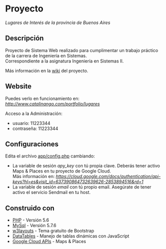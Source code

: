 # Proyecto

_Lugares de Interés de la provincia de Buenos Aires_

## Descripción
Proyecto de Sistema Web realizado para cumplimentar un trabajo práctico de la carrera de Ingeniería en Sistemas. \
Correspondiente a la asignatura Ingeniería en Sistemas II.

Más información en la [wiki](https://gitlab.com/catalinango/lugares/-/tree/master/wiki) del proyecto.

## Website

Puedes verlo en funcionamiento en: \
_<http://www.catalinango.com/portfolio/lugares>_

Acceso a la Administración:
- usuario: 11223344 
- contraseña: 11223344

## Configuraciones
Edita el archivo [app/config.php](https://gitlab.com/catalinango/lugares/-/blob/master/app/config.php) cambiando:

- La variable de sesión *apy_key* con tú propia clave. Deberás tener activo Maps & Places en tu proyecto de Google Cloud. \
  Más información en: _<https://cloud.google.com/docs/authentication/api-keys?hl=es&visit_id=637390864732639626-2853894516&rd=1>_
- La variable de sesión *email* con tú propio email. Asegúrate de tener activo el servicio Sendmail en tu host.

## Construido con

* [PHP](https://www.php.net/) - Versión 5.6
* [MySql](https://www.mysql.com/) - Versión 5.7.6
* [w3layouts](https://w3layouts.com/) - Tema gratuito de Bootstrap
* [DataTables](https://datatables.net/) - Manejo de tablas dinámicas con JavaScript
* [Google Cloud APIs](https://cloud.google.com/apis/docs/overview) - Maps & Places




